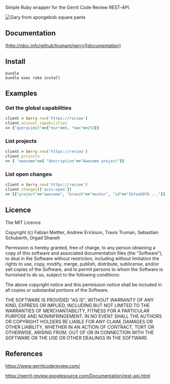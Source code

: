 Simple Ruby wrapper for the Gerrit Code Review REST-API.

![Gary from spongebob square pants](http://en.spongepedia.org/images/3/37/Garry.jpg)

## Documentation
[http://rdoc.info/github/trumant/gerry][documentation]

[documentation]: http://rdoc.info/github/trumant/gerry

## Install
```
bundle
bundle exec rake install
```

## Examples
### Get the global capabilities
```ruby
client = Gerry.new('https://review')
client.account_capabilities
=> {"queryLimit"=>{"min"=>0, "max"=>250}}
```

### List projects
```ruby
client = Gerry.new('https://review')
client.projects
=> { "awesome"=>{ "description"=>"Awesome project"}}
```

### List open changes
```ruby
client = Gerry.new('https://review')
client.changes(['q=is:open'])
=> [{"project"=>"awesome", "branch"=>"master", "id"=>"Ibfedd978...."}]
```

## Licence
The MIT Licence

Copyright (c) Fabian Mettler, Andrew Erickson, Travis Truman, Sebastian Schuberth, Orgad Shaneh

Permission is hereby granted, free of charge, to any person obtaining a copy of this software and associated documentation files (the "Software"), to deal in the Software without restriction, including without limitation the rights to use, copy, modify, merge, publish, distribute, sublicense, and/or sell copies of the Software, and to permit persons to whom the Software is furnished to do so, subject to the following conditions:

The above copyright notice and this permission notice shall be included in all copies or substantial portions of the Software.

THE SOFTWARE IS PROVIDED "AS IS", WITHOUT WARRANTY OF ANY KIND, EXPRESS OR IMPLIED, INCLUDING BUT NOT LIMITED TO THE WARRANTIES OF MERCHANTABILITY, FITNESS FOR A PARTICULAR PURPOSE AND NONINFRINGEMENT. IN NO EVENT SHALL THE AUTHORS OR COPYRIGHT HOLDERS BE LIABLE FOR ANY CLAIM, DAMAGES OR OTHER LIABILITY, WHETHER IN AN ACTION OF CONTRACT, TORT OR OTHERWISE, ARISING FROM, OUT OF OR IN CONNECTION WITH THE SOFTWARE OR THE USE OR OTHER DEALINGS IN THE SOFTWARE.

## References
https://www.gerritcodereview.com/

https://gerrit-review.googlesource.com/Documentation/rest-api.html
